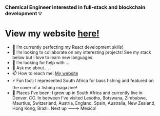 ### Chemical Engineer interested in full-stack and blockchain development 💡
# View my website [here!](www.nicholaskmilligan.com)


- 🌱 I’m currently perfecting my React development skills!
- 👯 I’m looking to collaborate on any interesting projects! See my stack below but I love to learn new languages.
- 🤔 I’m looking for help with ...
- 💬 Ask me about ...
- 📫 How to reach me: [My website](https://nicholaskmilligan.com/contact)
- ⚡ Fun fact: I represented South Africa for bass fishing and featured on the cover of a fishing magazine!
- 📍 Places I've been: I grew up in South Africa and currently live in Denver, CO. In between I've visited Lesotho, Botswana, Zimbabwe, Maurtius, Switzerland, Austria, England, Spain, Australia, New Zealand, Hong Kong, Brazil. Next up ---> Mexico!
